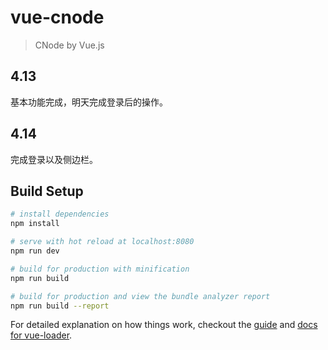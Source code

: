 # vue-cnode

> CNode by Vue.js


## 4.13
基本功能完成，明天完成登录后的操作。

## 4.14
完成登录以及侧边栏。

## Build Setup

``` bash
# install dependencies
npm install

# serve with hot reload at localhost:8080
npm run dev

# build for production with minification
npm run build

# build for production and view the bundle analyzer report
npm run build --report
```

For detailed explanation on how things work, checkout the [guide](http://vuejs-templates.github.io/webpack/) and [docs for vue-loader](http://vuejs.github.io/vue-loader).
